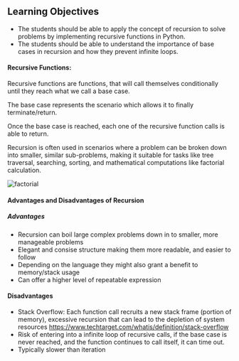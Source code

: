 ## Learning Objectives

- The students should be able to apply the concept of recursion to solve problems by implementing recursive functions in Python.
- The students should be able to understand the importance of base cases in recursion and how they prevent infinite loops.

#### Recursive Functions:
Recursive functions are functions, that will call themselves conditionally until they reach what we call a base case.

The base case represents the scenario which allows it to finally terminate/return.

Once the base case is reached, each one of the recursive function calls is able to return.

Recursion is often used in scenarios where a problem can be broken down into smaller, similar sub-problems, making it suitable for tasks like tree traversal, searching, sorting, and mathematical computations like factorial calculation.

![factorial](https://www.mathwarehouse.com/programming/images/recusion-factorial-code-animated-gifs.gif)

#### Advantages and Disadvantages of Recursion

##### Advantages
- Recursion can boil large complex problems down in to smaller, more manageable problems
- Elegant and consise structure making them more readable, and easier to follow
- Depending on the language they might also grant a benefit to memory/stack usage
- Can offer a higher level of repeatable expression

#### Disadvantages
- Stack Overflow: Each function call recruits a new stack frame (portion of memory), excessive recursion that can lead to the depletion of system resources
https://www.techtarget.com/whatis/definition/stack-overflow
- Risk of entering into a infinite loop of recursive calls, if the base case is never reached, and the function continues to call itself, it can time out.
- Typically slower than iteration
